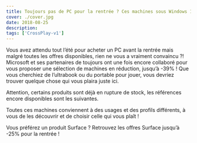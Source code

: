 ```yaml
---
title: Toujours pas de PC pour la rentrée ? Ces machines sous Windows 10 sont en solde !
cover: ./cover.jpg
date: 2018-08-25
description:
tags: ['CrossPlay-v1']
---
```


Vous avez attendu tout l’été pour acheter un PC avant la rentrée mais malgré toutes les offres disponibles, rien ne vous a vraiment convaincu ?! Microsoft et ses partenaires de toujours ont une fois encore collaboré pour vous proposer une sélection de machines en réduction, jusqu’à -39% ! Que vous cherchiez de l’ultrabook ou du portable pour jouer, vous devriez trouver quelque chose qui vous plaira juste ici.

Attention, certains produits sont déjà en rupture de stock, les références encore disponibles sont les suivantes.

Toutes ces machines conviennent à des usages et des profils différents, à vous de les découvrir et de choisir celle qui vous plaît !

Vous préférez un produit Surface ? Retrouvez les offres Surface jusqu’à -25% pour la rentrée !
